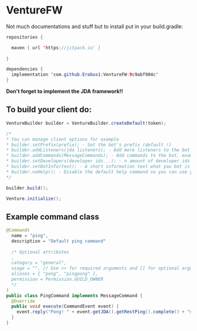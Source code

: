 # VentureFW

Not much documentations and stuff but to install put in your build.gradle:

```java
repositories {

  maven { url 'https://jitpack.io' }
      
}
```

```java
dependencies {
  implementation 'com.github.Erobus1:VentureFW:9c9abf904c'
}
```

**Don't forget to implement the JDA framework!!**

## To build your client do:

```java
VentureBuilder builder = VentureBuilder.createDefault(token);

/*
* You can manage client options for example
* builder.setPrefix(prefix); - Set the bot's prefix (default !)
* builder.addListeners(jda listeners); - Add more listeners to the bot
* builder.addCommands(MessageCommands); - Add commands to the bot, example command below
* builder.setDevelopers(developer ids...); - n amount of developer ids to use for the Permission system
* builder.setBotInfo(text); - A short information text what you bot is about. Text is used in the default help command and can be retrieved at any time with Venture#getBotInfo
* builder.noHelp(); - Disable the default help command so you can use your own
*/

builder.build();

Venture.initialize();

```


## Example command class

```java
@Command(
  name = "ping",
  description = "Default ping command"
  
  /* Optional attributes
  ,
  category = "general",
  usage = "", // Use <> for required arguments and [] for optional arguments
  aliases = { "pong", "pingpong" },
  permission = Permission.GUILD_OWNER
  */
)
public class PingCommand implements MessageCommand {
  @Override
  public void execute(CommandEvent event) {
    event.reply("Pong! " + event.getJDA().getRestPing().complete() + "ms");
  }
}
```
